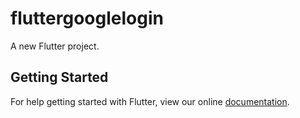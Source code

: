 # fluttergooglelogin

A new Flutter project.

## Getting Started

For help getting started with Flutter, view our online
[documentation](https://flutter.io/).
